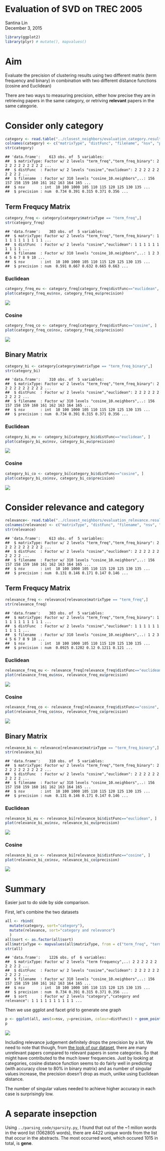 # Evaluation of SVD on TREC 2005
Santina Lin  
December 3, 2015  


```r
library(ggplot2)
library(plyr) # mutate(), mapvalues()
```

# Aim 

Evaluate the precision of clustering results using two different matrix (term frequency and binary) in combination with two different distance functions (cosine and Euclidean) 

There are two ways to measuring precision, either how precise they are in retrieving papers in the same category, or retriving **relevant** papers in the same categorie. 

# Consider only category 

```r
category <- read.table("../closest_neighbors/evaluation_category.result")
colnames(category) <- c("matrixType", "distFunc", "filename", "nsv", "precision")
str(category)
```

```
## 'data.frame':	613 obs. of  5 variables:
##  $ matrixType: Factor w/ 2 levels "term_freq","term_freq_binary": 2 2 2 2 2 2 2 2 2 2 ...
##  $ distFunc  : Factor w/ 2 levels "cosine","euclidean": 2 2 2 2 2 2 2 2 2 2 ...
##  $ filename  : Factor w/ 310 levels "cosine_10.neighbors",..: 156 157 158 159 160 161 162 163 164 165 ...
##  $ nsv       : int  10 100 1000 105 110 115 120 125 130 135 ...
##  $ precision : num  0.734 0.391 0.315 0.371 0.356 ...
```

## Term Frequcy Matrix 

```r
category_freq <- category[category$matrixType == "term_freq",]
str(category_freq)
```

```
## 'data.frame':	303 obs. of  5 variables:
##  $ matrixType: Factor w/ 2 levels "term_freq","term_freq_binary": 1 1 1 1 1 1 1 1 1 1 ...
##  $ distFunc  : Factor w/ 2 levels "cosine","euclidean": 1 1 1 1 1 1 1 1 1 1 ...
##  $ filename  : Factor w/ 310 levels "cosine_10.neighbors",..: 1 2 3 4 5 6 7 8 9 10 ...
##  $ nsv       : int  10 100 1000 105 110 115 120 125 130 135 ...
##  $ precision : num  0.591 0.667 0.632 0.665 0.663 ...
```

### Euclidean 

```r
category_freq_eu <- category_freq[category_freq$distFunc=="euclidean", ]
plot(category_freq_eu$nsv, category_freq_eu$precision)
```

![](evaluation_termfreq_files/figure-html/unnamed-chunk-4-1.png) 

### Cosine 

```r
category_freq_co <- category_freq[category_freq$distFunc=="cosine", ]
plot(category_freq_co$nsv, category_freq_co$precision)
```

![](evaluation_termfreq_files/figure-html/unnamed-chunk-5-1.png) 

## Binary Matrix 

```r
category_bi <- category[category$matrixType == "term_freq_binary",]
str(category_bi)
```

```
## 'data.frame':	310 obs. of  5 variables:
##  $ matrixType: Factor w/ 2 levels "term_freq","term_freq_binary": 2 2 2 2 2 2 2 2 2 2 ...
##  $ distFunc  : Factor w/ 2 levels "cosine","euclidean": 2 2 2 2 2 2 2 2 2 2 ...
##  $ filename  : Factor w/ 310 levels "cosine_10.neighbors",..: 156 157 158 159 160 161 162 163 164 165 ...
##  $ nsv       : int  10 100 1000 105 110 115 120 125 130 135 ...
##  $ precision : num  0.734 0.391 0.315 0.371 0.356 ...
```

### Euclidean 

```r
category_bi_eu <- category_bi[category_bi$distFunc=="euclidean", ]
plot(category_bi_eu$nsv, category_bi_eu$precision)
```

![](evaluation_termfreq_files/figure-html/unnamed-chunk-7-1.png) 

### Cosine 

```r
category_bi_co <- category_bi[category_bi$distFunc=="cosine", ]
plot(category_bi_co$nsv, category_bi_co$precision)
```

![](evaluation_termfreq_files/figure-html/unnamed-chunk-8-1.png) 


# Consider relevance and category 

```r
relevance<- read.table("../closest_neighbors/evaluation_relevance.result")
colnames(relevance) <- c("matrixType", "distFunc", "filename", "nsv", "precision")
str(relevance)
```

```
## 'data.frame':	613 obs. of  5 variables:
##  $ matrixType: Factor w/ 2 levels "term_freq","term_freq_binary": 2 2 2 2 2 2 2 2 2 2 ...
##  $ distFunc  : Factor w/ 2 levels "cosine","euclidean": 2 2 2 2 2 2 2 2 2 2 ...
##  $ filename  : Factor w/ 310 levels "cosine_10.neighbors",..: 156 157 158 159 160 161 162 163 164 165 ...
##  $ nsv       : int  10 100 1000 105 110 115 120 125 130 135 ...
##  $ precision : num  0.131 0.146 0.171 0.147 0.146 ...
```

## Term Frequcy Matrix 

```r
relevance_freq <- relevance[relevance$matrixType == "term_freq",]
str(relevance_freq)
```

```
## 'data.frame':	303 obs. of  5 variables:
##  $ matrixType: Factor w/ 2 levels "term_freq","term_freq_binary": 1 1 1 1 1 1 1 1 1 1 ...
##  $ distFunc  : Factor w/ 2 levels "cosine","euclidean": 1 1 1 1 1 1 1 1 1 1 ...
##  $ filename  : Factor w/ 310 levels "cosine_10.neighbors",..: 1 2 3 4 5 6 7 8 9 10 ...
##  $ nsv       : int  10 100 1000 105 110 115 120 125 130 135 ...
##  $ precision : num  0.0925 0.1202 0.12 0.1211 0.121 ...
```

### Euclidean 

```r
relevance_freq_eu <- relevance_freq[relevance_freq$distFunc=="euclidean", ]
plot(relevance_freq_eu$nsv, relevance_freq_eu$precision)
```

![](evaluation_termfreq_files/figure-html/unnamed-chunk-11-1.png) 

### Cosine 

```r
relevance_freq_co <- relevance_freq[relevance_freq$distFunc=="cosine", ]
plot(relevance_freq_co$nsv, relevance_freq_co$precision)
```

![](evaluation_termfreq_files/figure-html/unnamed-chunk-12-1.png) 

## Binary Matrix 

```r
relevance_bi <- relevance[relevance$matrixType == "term_freq_binary",]
str(relevance_bi)
```

```
## 'data.frame':	310 obs. of  5 variables:
##  $ matrixType: Factor w/ 2 levels "term_freq","term_freq_binary": 2 2 2 2 2 2 2 2 2 2 ...
##  $ distFunc  : Factor w/ 2 levels "cosine","euclidean": 2 2 2 2 2 2 2 2 2 2 ...
##  $ filename  : Factor w/ 310 levels "cosine_10.neighbors",..: 156 157 158 159 160 161 162 163 164 165 ...
##  $ nsv       : int  10 100 1000 105 110 115 120 125 130 135 ...
##  $ precision : num  0.131 0.146 0.171 0.147 0.146 ...
```

### Euclidean 

```r
relevance_bi_eu <- relevance_bi[relevance_bi$distFunc=="euclidean", ]
plot(relevance_bi_eu$nsv, relevance_bi_eu$precision)
```

![](evaluation_termfreq_files/figure-html/unnamed-chunk-14-1.png) 

### Cosine 

```r
relevance_bi_co <- relevance_bi[relevance_bi$distFunc=="cosine", ]
plot(relevance_bi_co$nsv, relevance_bi_co$precision)
```

![](evaluation_termfreq_files/figure-html/unnamed-chunk-15-1.png) 

# Summary
Easier just to do side by side comparison. 

First, let's combine the two datasets 

```r
all <- rbind( 
  mutate(category, sort="category"), 
  mutate(relevance, sort="category and relevance")
  )
all$sort <- as.factor(all$sort)
all$matrixType <- mapvalues(all$matrixType, from = c("term_freq", "term_freq_binary"), to = c("term frequency", "binary term frequency"))
str(all)
```

```
## 'data.frame':	1226 obs. of  6 variables:
##  $ matrixType: Factor w/ 2 levels "term frequency",..: 2 2 2 2 2 2 2 2 2 2 ...
##  $ distFunc  : Factor w/ 2 levels "cosine","euclidean": 2 2 2 2 2 2 2 2 2 2 ...
##  $ filename  : Factor w/ 310 levels "cosine_10.neighbors",..: 156 157 158 159 160 161 162 163 164 165 ...
##  $ nsv       : int  10 100 1000 105 110 115 120 125 130 135 ...
##  $ precision : num  0.734 0.391 0.315 0.371 0.356 ...
##  $ sort      : Factor w/ 2 levels "category","category and relevance": 1 1 1 1 1 1 1 1 1 1 ...
```

Then we use ggplot and facet grid to generate one graph 

```r
p <- ggplot(all, aes(x=nsv, y=precision, colour=distFunc)) + geom_point() + facet_grid(matrixType ~ sort) + theme_bw()
p
```

![](evaluation_termfreq_files/figure-html/unnamed-chunk-17-1.png) 

Including relevance judgement definitely drops the precision by a lot. We need to note that though, from [the look of our dataset](abstracts.md), there are many unrelevant papers compared to relevant papers in some categories. So that might have contributed to the much lower frequencies. Just by looking at categories, cosine distance function seems to do fairly well in predicting (with accuracy close to 80% in binary matrix) and as number of singular values increase, the precision doesn't drop as much, unlike using Euclidean distance. 

The number of singular values needed to achieve higher accuracy in each case is surprisingly low. 

# A separate insepction 

Using `../parsing_code/sparsity.py`, I found that out of the ~1 milion words in the word list (1062805 words), there are 4422 unique words from the list that occur in the abstracts. The most occurred word, which occured 1015 in total, is **gene**. 

